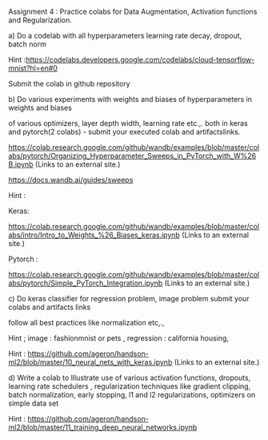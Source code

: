 Assignment 4 : Practice colabs for Data Augmentation, Activation functions and Regularization.

a) Do a codelab with all hyperparameters learning rate decay, dropout, batch norm

Hint :https://codelabs.developers.google.com/codelabs/cloud-tensorflow-mnist?hl=en#0

Submit the colab in github repository

b) Do various experiments with weights and biases of hyperparameters in weights and biases 

of various optimizers, layer depth width, learning rate etc.,. both in keras and pytorch(2 colabs) - submit your executed colab and artifactslinks.

 

https://colab.research.google.com/github/wandb/examples/blob/master/colabs/pytorch/Organizing_Hyperparameter_Sweeps_in_PyTorch_with_W%26B.ipynb (Links to an external site.)

https://docs.wandb.ai/guides/sweeps

Hint :

Keras:

https://colab.research.google.com/github/wandb/examples/blob/master/colabs/intro/Intro_to_Weights_%26_Biases_keras.ipynb (Links to an external site.)

 

Pytorch : 

https://colab.research.google.com/github/wandb/examples/blob/master/colabs/pytorch/Simple_PyTorch_Integration.ipynb (Links to an external site.)

c) Do keras  classifier for regression problem, image problem submit your colabs and artifacts links

follow all best practices like normalization etc,.,

Hint ; image : fashionmnist or pets , regression : california housing, 

 

Hint : https://github.com/ageron/handson-ml2/blob/master/10_neural_nets_with_keras.ipynb (Links to an external site.)

 

d) Write a colab to  Illustrate use of various activation functions, dropouts, learning rate schedulers , regularization techniques like gradient clipping, batch normalization, early stopping, l1 and l2 regularizations, optimizers on simple data set

Hint : https://github.com/ageron/handson-ml2/blob/master/11_training_deep_neural_networks.ipynb
